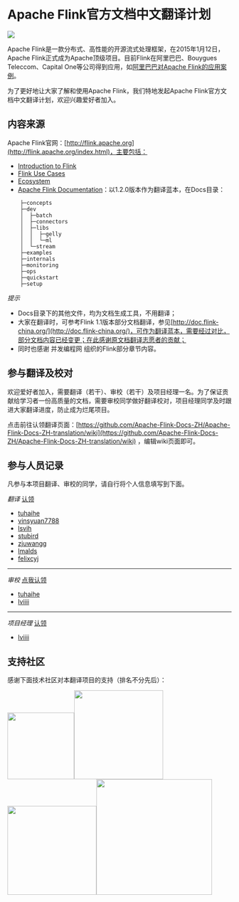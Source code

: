 # Apache Flink官方文档中文翻译计划

<img src="http://flink.apache.org/img/logo/png/200/flink_squirrel_200_color.png">

Apache Flink是一款分布式、高性能的开源流式处理框架，在2015年1月12日，Apache Flink正式成为Apache顶级项目。目前Flink在阿里巴巴、Bouygues Teleccom、Capital One等公司得到应用，如[阿里巴巴对Apache Flink的应用案例](https://yq.aliyun.com/articles/68210)。

为了更好地让大家了解和使用Apache Flink，我们特地发起Apache Flink官方文档中文翻译计划，欢迎兴趣爱好者加入。

## 内容来源

Apache Flink官网：[http://flink.apache.org](http://flink.apache.org/index.html)，主要包括：

- [Introduction to Flink](http://flink.apache.org/introduction.html)
- [Flink Use Cases](http://flink.apache.org/usecases.html)
- [Ecosystem](http://flink.apache.org/ecosystem.html)
- [Apache Flink Documentation](https://ci.apache.org/projects/flink/flink-docs-release-1.2/)：以1.2.0版本作为翻译蓝本，在Docs目录：

```
 	├─concepts
	├─dev
	│  ├─batch
	│  ├─connectors
	│  ├─libs
	│  │  ├─gelly
	│  │  └─ml
	│  └─stream
	├─examples
	├─internals
	├─monitoring
	├─ops
	├─quickstart
	├─setup
```

*提示*
- Docs目录下的其他文件，均为文档生成工具，不用翻译；
- 大家在翻译时，可参考Flink 1.1版本部分文档翻译，参见[http://doc.flink-china.org/](http://doc.flink-china.org/)，可作为翻译蓝本，需要经过对比，部分文档内容已经变更；在此感谢原文档翻译志愿者的贡献；
- 同时也感谢 并发编程网 组织的Flink部分章节内容。



## 参与翻译及校对

欢迎爱好者加入，需要翻译（若干）、审校（若干）及项目经理一名。为了保证贡献给学习者一份高质量的文档，需要审校同学做好翻译校对，项目经理同学及时跟进大家翻译进度，防止成为烂尾项目。

点击前往认领翻译页面：[https://github.com/Apache-Flink-Docs-ZH/Apache-Flink-Docs-ZH-translation/wiki](https://github.com/Apache-Flink-Docs-ZH/Apache-Flink-Docs-ZH-translation/wiki) ，编辑wiki页面即可。

## 参与人员记录

凡参与本项目翻译、审校的同学，请自行将个人信息填写到下面。

*翻译* [认领](https://github.com/Apache-Flink-Docs-ZH/Apache-Flink-Docs-ZH-translation/wiki)
 - [tuhaihe](https://github.com/tuahihe)
 - [vinsyuan7788](https://github.com/vinsyuan7788)
 - [lsvih](https://github.com/lsvih)
 - [stubird](https://github.com/stubird)
 - [zjuwangg](https://github.com/zjuwangg)
 - [lmalds](https://github.com/lmalds)
 - [felixcyj](https://github.com/felixcyj)

---

*审校* [点我认领](https://github.com/Apache-Flink-Docs-ZH/Apache-Flink-Docs-ZH-translation/wiki)
 - [tuhaihe](https://github.com/tuahihe) 
 - [lviiii](https://github.com/lviiii)
 
 
 
 ---
 
 *项目经理* [认领](https://github.com/Apache-Flink-Docs-ZH/Apache-Flink-Docs-ZH-translation/issues/1)
- [lviiii](https://github.com/lviiii)
 


## 支持社区

感谢下面技术社区对本翻译项目的支持（排名不分先后）：

<a href="https://yq.aliyun.com/" target="_blank"><img src="https://img.alicdn.com/tfs/TB1BgFARXXXXXXHXpXXXXXXXXXX-236-158.png" width="150"></a><a href="https://juejin.im/" target="_blank"><img src="https://img.alicdn.com/tfs/TB1pUs9QVXXXXcQXVXXXXXXXXXX-351-172.png" width="200"></a><a href="http://www.csdn.net/" target="_blank"><img src="https://img.alicdn.com/tfs/TB1UZFARXXXXXcPXXXXXXXXXXXX-240-90.png" width="200"></a><a href="http://www.zhongshengdai.com" target="_blank"><img src="https://img.alicdn.com/tfs/TB12dg8QVXXXXclaXXXXXXXXXXX-300-83.png" width="260"></a>
